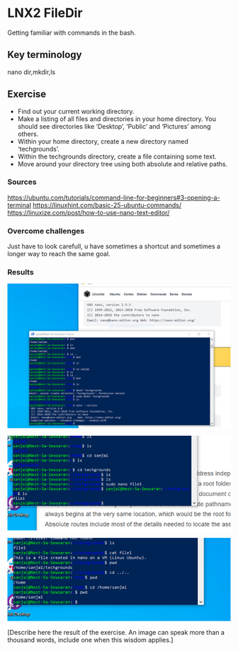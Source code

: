 # LNX2 FileDir
Getting familiar with commands in the bash. 

## Key terminology
nano
dir,mkdir,ls

## Exercise
* Find out your current working directory.
* Make a listing of all files and directories in your home directory. You should see directories like ‘Desktop’, ‘Public’ and ‘Pictures’ among others.
* Within your home directory, create a new directory named ‘techgrounds’.
* Within the techgrounds directory, create a file containing some text.
* Move around your directory tree using both absolute and relative paths.


### Sources
https://ubuntu.com/tutorials/command-line-for-beginners#3-opening-a-terminal
https://linuxhint.com/basic-25-ubuntu-commands/
https://linuxize.com/post/how-to-use-nano-text-editor/

### Overcome challenges
Just have to look carefull, u have sometimes a shortcut and sometimes a longer way to reach the same goal.

### Results
![alt text](../00_includes/Linux/linux%20opdr2%20%20files%20and%20dir.PNG)

![alt text](../00_includes/Linux/linux%20opdr2%20%20file%20mkn%20in%20dir.PNG)

![alt text](../00_includes/Linux/linux%20opdr2%20%20abso%20rel.PNG)




[Describe here the result of the exercise. An image can speak more than a thousand words, include one when this wisdom applies.]
